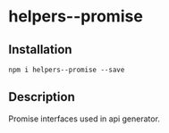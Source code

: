 # helpers--promise

## Installation

    npm i helpers--promise --save

## Description

Promise interfaces used in api generator. 